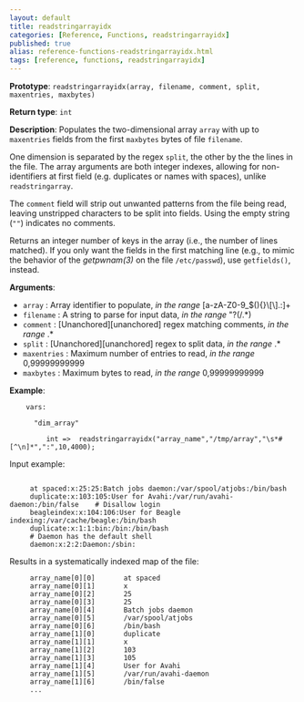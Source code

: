 ```yaml
---
layout: default
title: readstringarrayidx
categories: [Reference, Functions, readstringarrayidx]
published: true
alias: reference-functions-readstringarrayidx.html
tags: [reference, functions, readstringarrayidx]
---
```


**Prototype**: `readstringarrayidx(array, filename, comment, split, maxentries, maxbytes)`

**Return type**: `int`

**Description**: Populates the two-dimensional array `array` with up to 
`maxentries` fields from the first `maxbytes` bytes of file `filename`.

One dimension is separated by the regex `split`, the other by the the lines in
the file. The array arguments are both integer indexes, allowing for 
non-identifiers at first field (e.g. duplicates or names with spaces), unlike 
`readstringarray`.

The `comment` field will strip out unwanted patterns from the file being read, leaving unstripped characters to be split into fields. Using the empty string (`""`) indicates no comments.

Returns an integer number of keys in the array (i.e., the number of lines 
matched). If you only want the fields in the first matching line (e.g., to 
mimic the behavior of the *getpwnam(3)* on the file `/etc/passwd`), use 
`getfields()`, instead.

**Arguments**:

* `array` : Array identifier to populate, *in the range*
[a-zA-Z0-9\_\$(){}\\[\\].:]+
* `filename` : A string to parse for input data, *in the range* "?(/.\*)
* `comment` : [Unanchored][unanchored] regex matching comments, *in the range* .\*
* `split` : [Unanchored][unanchored] regex to split data, *in the range* .\*
* `maxentries` : Maximum number of entries to read, *in the range*
0,99999999999   
* `maxbytes` : Maximum bytes to read, *in the range* 0,99999999999   

**Example**:

```cf3
    vars:

      "dim_array" 

         int =>  readstringarrayidx("array_name","/tmp/array","\s*#[^\n]*",":",10,4000);
```

Input example:

```
     
     at spaced:x:25:25:Batch jobs daemon:/var/spool/atjobs:/bin/bash
     duplicate:x:103:105:User for Avahi:/var/run/avahi-daemon:/bin/false    # Disallow login
     beagleindex:x:104:106:User for Beagle indexing:/var/cache/beagle:/bin/bash
     duplicate:x:1:1:bin:/bin:/bin/bash
     # Daemon has the default shell
     daemon:x:2:2:Daemon:/sbin:
```

Results in a systematically indexed map of the file:

```
     array_name[0][0]       at spaced
     array_name[0][1]       x
     array_name[0][2]       25
     array_name[0][3]       25
     array_name[0][4]       Batch jobs daemon
     array_name[0][5]       /var/spool/atjobs
     array_name[0][6]       /bin/bash
     array_name[1][0]       duplicate
     array_name[1][1]       x
     array_name[1][2]       103
     array_name[1][3]       105
     array_name[1][4]       User for Avahi
     array_name[1][5]       /var/run/avahi-daemon
     array_name[1][6]       /bin/false
     ...
```
